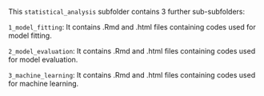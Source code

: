 This `statistical_analysis` subfolder contains 3 further sub-subfolders:

`1_model_fitting`: It contains .Rmd and .html files containing codes used for model fitting.

`2_model_evaluation`: It contains .Rmd and .html files containing codes used for model evaluation.

`3_machine_learning`: It contains .Rmd and .html files containing codes used for machine learning.